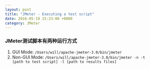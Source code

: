 ```yaml
---
layout: post
title: "JMeter - Executing a test script"
date: 2016-05-19 15:23:00 +0800
category: JMeter
---
```

### JMeter测试脚本有两种运行方式
1. GUI Mode:  `/Users/will/apache-jmeter-3.0/bin/jmeter`
2. Non-GUI Mode:  `/Users/will/apache-jmeter-3.0/bin/jmeter -n -t [path to test script] -l [path to results files]`
